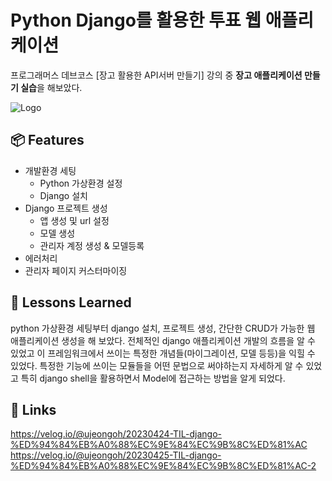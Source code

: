 
# Python Django를 활용한 투표 웹 애플리케이션
프로그래머스 데브코스 [장고 활용한 API서버 만들기] 강의 중 **장고 애플리케이션 만들기 실습**을 해보았다.



![Logo](https://i0.wp.com/hanamon.kr/wp-content/uploads/2021/05/django.jpeg?fit=1280%2C720&ssl=1)


## 📦  Features

- 개발환경 세팅 
    - Python 가상환경 설정
    - Django 설치   
- Django 프로젝트 생성
    - 앱 생성 및 url 설정
    - 모델 생성
    - 관리자 계정 생성 & 모델등록
- 에러처리
- 관리자 페이지 커스터마이징


## 🤔 Lessons Learned
python 가상환경 세팅부터 django 설치, 프로젝트 생성, 간단한 CRUD가 가능한 웹 애플리케이션 생성을 해 보았다.
전체적인 django 애플리케이션 개발의 흐름을 알 수 있었고 이 프레임워크에서 쓰이는 특정한 개념들(마이그레이션, 모델 등등)을 익힐 수 있었다. 특정한 기능에 쓰이는 모듈들을 어떤 문법으로 써야하는지 자세하게 알 수 있었고 특히 django shell을 활용하면서 Model에 접근하는 방법을 알게 되었다. 


## 🔗 Links
https://velog.io/@ujeongoh/20230424-TIL-django-%ED%94%84%EB%A0%88%EC%9E%84%EC%9B%8C%ED%81%AC
https://velog.io/@ujeongoh/20230425-TIL-django-%ED%94%84%EB%A0%88%EC%9E%84%EC%9B%8C%ED%81%AC-2
